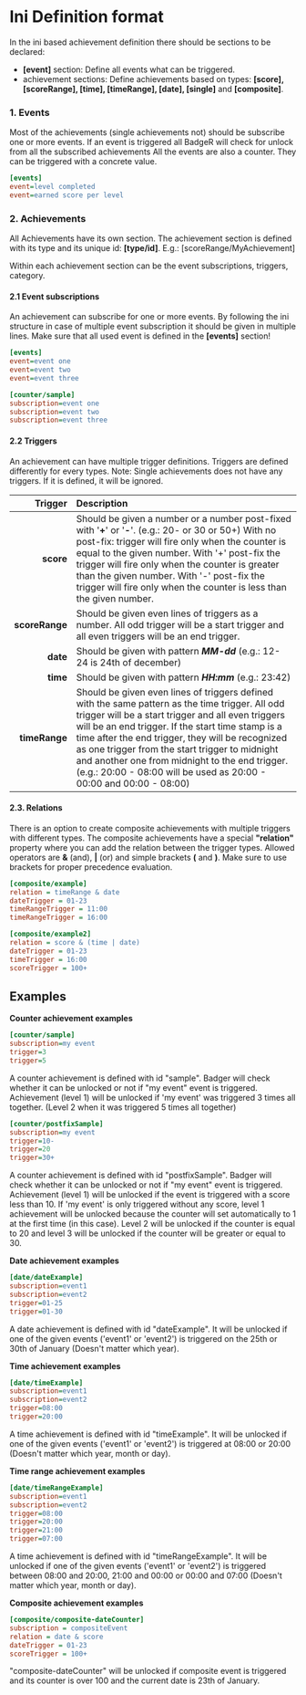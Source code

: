 # Ini Definition format #

In the ini based achievement definition there should be sections to be declared:
* **[event]** section: Define all events what can be triggered.
* achievement sections: Define achievements based on types: **[score], [scoreRange], [time], [timeRange], [date], [single]** and **[composite]**.

### 1. Events ###

Most of the achievements (single achievements not) should be subscribe one or more events. If an event is triggered all BadgeR will check for unlock from all the subscribed achievements
All the events are also a counter. They can be triggered with a concrete value.

```ini
[events]
event=level completed
event=earned score per level
```

### 2. Achievements ###

All Achievements have its own section.
The achievement section is defined with its type and its unique id: **[type/id]**. E.g.: [scoreRange/MyAchievement]

Within each achievement section can be the event subscriptions, triggers, category.

#### 2.1 Event subscriptions ####

An achievement can subscribe for one or more events. By following the ini structure in case of multiple event subscription it should be given in multiple lines.
Make sure that all used event is defined in the **[events]** section!

```ini
[events]
event=event one
event=event two
event=event three

[counter/sample]
subscription=event one
subscription=event two
subscription=event three
```

#### 2.2 Triggers ####

An achievement can have multiple trigger definitions. Triggers are defined differently for every types.
Note: Single achievements does not have any triggers. If it is defined, it will be ignored.

|       Trigger|Description|
|-------------:|:-----|
|**score**     |Should be given a number or a number post-fixed with '**+**' or '**-**'. (e.g.: 20- or 30 or 50+) With no post-fix: trigger will fire only when the counter is equal to the given number. With '+' post-fix the trigger will fire only when the counter is greater than the given number. With '-' post-fix the trigger will fire only when the counter is less than the given number.|
|**scoreRange**|Should be given even lines of triggers as a number. All odd trigger will be a start trigger and all even triggers will be an end trigger.|
|**date**      |Should be given with pattern ***MM-dd*** (e.g.: 12-24 is 24th of december)|
|**time**      |Should be given with pattern ***HH:mm*** (e.g.: 23:42)|
|**timeRange** |Should be given even lines of triggers defined with the same pattern as the time trigger. All odd trigger will be a start trigger and all even triggers will be an end trigger. If the start time stamp is a time after the end trigger, they will be recognized as one trigger from the start trigger to midnight and another one from midnight to the end trigger. (e.g.: 20:00 - 08:00 will be used as 20:00 - 00:00 and 00:00 - 08:00)

#### 2.3. Relations ####

There is an option to create composite achievements with multiple triggers with different types.
The composite achievements have a special **"relation"** property where you can add the relation between the trigger types.
Allowed operators are **&** (and), **|** (or) and simple brackets **(** and **)**. Make sure to use brackets for proper precedence evaluation.

```ini
[composite/example]
relation = timeRange & date
dateTrigger = 01-23
timeRangeTrigger = 11:00
timeRangeTrigger = 16:00

[composite/example2]
relation = score & (time | date)
dateTrigger = 01-23
timeTrigger = 16:00
scoreTrigger = 100+
```

## **Examples** ##

**Counter achievement examples**
```ini
[counter/sample]
subscription=my event
trigger=3
trigger=5
```

A counter achievement is defined with id "sample". Badger will check whether it can be unlocked or not if "my event" event is triggered. Achievement (level 1) will be unlocked if 'my event' was triggered 3 times all together. (Level 2 when it was triggered 5 times all together)

```ini
[counter/postfixSample]
subscription=my event
trigger=10-
trigger=20
trigger=30+
```

A counter achievement is defined with id "postfixSample". Badger will check whether it can be unlocked or not if "my event" event is triggered. Achievement (level 1) will be unlocked if the event is triggered with a score less than 10. If 'my event' is only triggered without any score, level 1 achievement will be unlocked because the counter will set automatically to 1 at the first time (in this case). Level 2 will be unlocked if the counter is equal to 20 and level 3 will be unlocked if the counter will be greater or equal to 30.

**Date achievement examples**

```ini
[date/dateExample]
subscription=event1
subscription=event2
trigger=01-25
trigger=01-30
```

A date achievement is defined with id "dateExample". It will be unlocked if one of the given events ('event1' or 'event2') is triggered on the 25th or 30th of January (Doesn't matter which year).

**Time achievement examples**

```ini
[date/timeExample]
subscription=event1
subscription=event2
trigger=08:00
trigger=20:00
```

A time achievement is defined with id "timeExample". It will be unlocked if one of the given events ('event1' or 'event2') is triggered at 08:00 or 20:00 (Doesn't matter which year, month or day).

**Time range achievement examples**

```ini
[date/timeRangeExample]
subscription=event1
subscription=event2
trigger=08:00
trigger=20:00
trigger=21:00
trigger=07:00
```

A time achievement is defined with id "timeRangeExample". It will be unlocked if one of the given events ('event1' or 'event2') is triggered between 08:00 and 20:00, 21:00 and 00:00 or 00:00 and 07:00 (Doesn't matter which year, month or day).

**Composite achievement examples**

```ini
[composite/composite-dateCounter]
subscription = compositeEvent
relation = date & score
dateTrigger = 01-23
scoreTrigger = 100+
```

"composite-dateCounter" will be unlocked if composite event is triggered and its counter is over 100 and the current date is 23th of January.